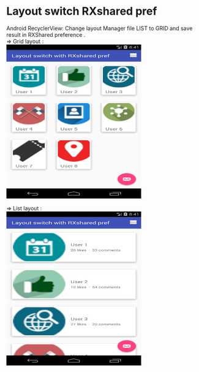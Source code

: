 # Layout switch RXshared pref

Android RecyclerView: Change layout Manager file LIST to GRID and save result in RXShared preference .</br>
=> Grid layout :</br>
<img src="grid_layout.png" height="402" width="352">

=> List layout :</br>
<img src="list_layout.png" height="402" width="352">
